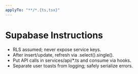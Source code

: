 ```yaml
---
applyTo: "**/*.{ts,tsx}"
---
```

# Supabase Instructions
- RLS assumed; never expose service keys.
- After insert/update, refresh via .select().single().
- Put API calls in services/api/*.ts and consume via hooks.
- Separate user toasts from logging; safely serialize errors.
